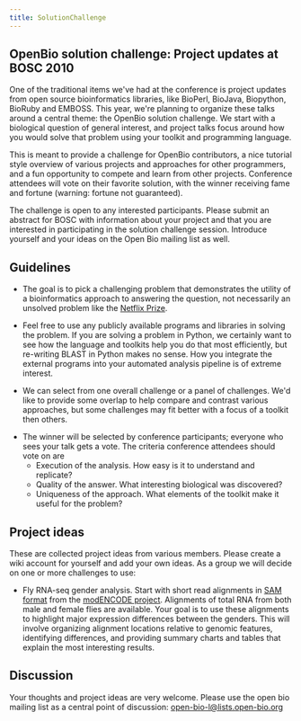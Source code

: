```yaml
---
title: SolutionChallenge
---
```


OpenBio solution challenge: Project updates at BOSC 2010
--------------------------------------------------------

One of the traditional items we've had at the conference is project
updates from open source bioinformatics libraries, like BioPerl,
BioJava, Biopython, BioRuby and EMBOSS. This year, we're planning to
organize these talks around a central theme: the OpenBio solution
challenge. We start with a biological question of general interest, and
project talks focus around how you would solve that problem using your
toolkit and programming language.

This is meant to provide a challenge for OpenBio contributors, a nice
tutorial style overview of various projects and approaches for other
programmers, and a fun opportunity to compete and learn from other
projects. Conference attendees will vote on their favorite solution,
with the winner receiving fame and fortune (warning: fortune not
guaranteed).

The challenge is open to any interested participants. Please submit an
abstract for BOSC with information about your project and that you are
interested in participating in the solution challenge session. Introduce
yourself and your ideas on the Open Bio mailing list as well.

Guidelines
----------

-   The goal is to pick a challenging problem that demonstrates the
    utility of a bioinformatics approach to answering the question, not
    necessarily an unsolved problem like the [Netflix
    Prize](http://www.netflixprize.com/).

<!-- -->

-   Feel free to use any publicly available programs and libraries in
    solving the problem. If you are solving a problem in Python, we
    certainly want to see how the language and toolkits help you do that
    most efficiently, but re-writing BLAST in Python makes no sense. How
    you integrate the external programs into your automated analysis
    pipeline is of extreme interest.

<!-- -->

-   We can select from one overall challenge or a panel of challenges.
    We'd like to provide some overlap to help compare and contrast
    various approaches, but some challenges may fit better with a focus
    of a toolkit then others.

<!-- -->

-   The winner will be selected by conference participants; everyone who
    sees your talk gets a vote. The criteria conference attendees should
    vote on are
    -   Execution of the analysis. How easy is it to understand and
        replicate?
    -   Quality of the answer. What interesting biological was
        discovered?
    -   Uniqueness of the approach. What elements of the toolkit make it
        useful for the problem?

Project ideas
-------------

These are collected project ideas from various members. Please create a
wiki account for yourself and add your own ideas. As a group we will
decide on one or more challenges to use:

-   Fly RNA-seq gender analysis. Start with short read alignments in
    [SAM format](http://samtools.sourceforge.net/SAM1.pdf) from the
    [modENCODE
    project](http://intermine.modencode.org/release-16/experiment.do?experiment=RNA-seq%20support%20of%20the%20ChIP%20data).
    Alignments of total RNA from both male and female flies
    are available. Your goal is to use these alignments to highlight
    major expression differences between the genders. This will involve
    organizing alignment locations relative to genomic features,
    identifying differences, and providing summary charts and tables
    that explain the most interesting results.

Discussion
----------

Your thoughts and project ideas are very welcome. Please use the open
bio mailing list as a central point of discussion:
<open-bio-l@lists.open-bio.org>
